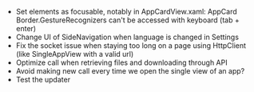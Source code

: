 - Set elements as focusable, notably in AppCardView.xaml: AppCard Border.GestureRecognizers can't be accessed with keyboard (tab + enter)
- Change UI of SideNavigation when language is changed in Settings
- Fix the socket issue when staying too long on a page using HttpClient (like SingleAppView with a valid url)
- Optimize call when retrieving files and downloading through API
- Avoid making new call every time we open the single view of an app?
- Test the updater
